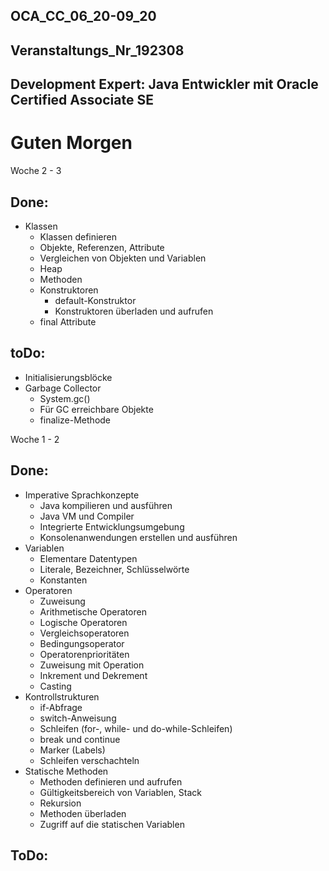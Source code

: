 ## OCA_CC_06_20-09_20
## Veranstaltungs_Nr_192308
## Development Expert: Java Entwickler mit Oracle Certified Associate SE

# Guten Morgen

Woche 2 - 3

## Done:
- Klassen
    - Klassen definieren
    - Objekte, Referenzen, Attribute
    - Vergleichen von Objekten und Variablen
    - Heap
    - Methoden
    - Konstruktoren
      - default-Konstruktor
      - Konstruktoren überladen und aufrufen
    - final Attribute
    
## toDo:
- Initialisierungsblöcke
- Garbage Collector
    - System.gc()
    - Für GC erreichbare Objekte
    - finalize-Methode

Woche 1 - 2

## Done:
- Imperative Sprachkonzepte
    - Java kompilieren und ausführen
     - Java VM und Compiler
     - Integrierte Entwicklungsumgebung
     - Konsolenanwendungen erstellen und ausführen
- Variablen
     - Elementare Datentypen
     - Literale, Bezeichner, Schlüsselwörte
     - Konstanten
- Operatoren
     - Zuweisung
     - Arithmetische Operatoren
     - Logische Operatoren
     - Vergleichsoperatoren
     - Bedingungsoperator
     - Operatorenprioritäten
     - Zuweisung mit Operation
     - Inkrement und Dekrement
     - Casting
- Kontrollstrukturen
     - if-Abfrage
     - switch-Anweisung
     - Schleifen (for-, while- und do-while-Schleifen)
     - break und continue
     - Marker (Labels)
     - Schleifen verschachteln
- Statische Methoden
     - Methoden definieren und aufrufen
     - Gültigkeitsbereich von Variablen, Stack
     - Rekursion
     - Methoden überladen
     - Zugriff auf die statischen Variablen    
## ToDo:

